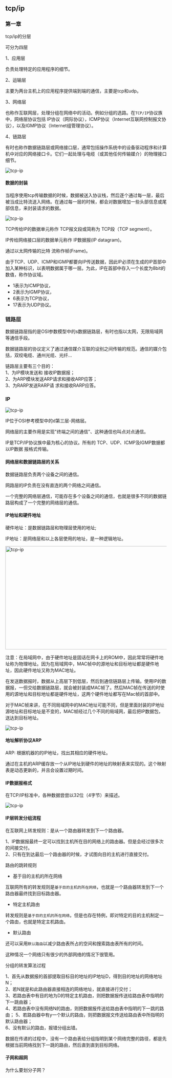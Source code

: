 ## tcp/ip

### 第一章

tcp/ip的分层

可分为四层  

1、应用层

负责处理特定的应用程序的细节。   

2、运输层  

主要为两台主机上的应用程序提供端到端的通信，主要是tcp和udp。   

3、网络层  

也称作互联网层，处理分组在网络中的活动。例如分组的选路。在`TCP/IP`协议族中，网络层协议包括 IP协议（网际协议），ICMP协议（Internet互联网控制报文协议），以及IGMP协议（Internet组管理协议）。  

4、链路层  

有时也称作数据链路层或网络接口层，通常包括操作系统中的设备驱动程序和计算机中对应的网络接口卡。它们一起处理与电缆（或其他任何传输媒介）的物理接口细节。  

![tcp-ip](/img/ip/tcp-ip_1.jpg?raw=true)

#### 数据的封装

当程序使用tcp传输数据的时候，数据被送入协议栈，然后逐个通过每一层，最后被当成比特流送入网络。在通过每一层的时候，都会对数据增加一些头部信息或尾部信息，来封装请求的数据。  

![tcp-ip](/img/ip/tcp-ip_2.jpg?raw=true)

TCP传给IP的数据单元称作 TCP报文段或简称为 TCP段（TCP segment）。  

IP传给网络接口层的数据单元称作 IP数据报(IP datagram)。  

通过以太网传输的比特 流称作帧(Frame)。  

由于TCP、UDP、ICMP和IGMP都要向IP传送数据，因此IP必须在生成的IP首部中加入某种标识，以表明数据属于哪一层。为此，IP在首部中存入一个长度为8bit的数值，称作协议域。  

- 1表示为ICMP协议，
- 2表示为IGMP协议，
- 6表示为TCP协议， 
- 17表示为UDP协议。  

### 链路层

数据链路层指的是OSI参数模型中的s数据链路层，有时也指以太网，无限局域网等通信手段。   

数据链路层的协议定义了通过通信媒介互联的设别之间传输的规范。通信的媒介包括，双绞电缆、通州光缆、光纤... 

链路层主要有三个目的：  
1、为IP模块发送和 接收IP数据报；  
2、为ARP模块发送ARP请求和接收ARP应答；  
3、为RARP发送RARP请 求和接收RARP应答。   

### IP

![tcp-ip](/img/ip/tcp-ip_3.jpg?raw=true)

IP位于OSI参考模型中的d第三层-网络层。   

网络层的主要作用是实现"终端之间的通信"、这种通信也叫点对点通信。   

IP是TCP/IP协议族中最为核心的协议。所有的 TCP、UDP、ICMP及IGMP数据都以IP数据 报格式传输。  

#### 网络层和数据链路层的关系

数据链路层负责两个设备之间的通信。   

网路层的IP负责在没有直连的两个网络之间通信。   

一个完整的网络层通信，可能存在多个设备之间的通信，也就是很多不同的数据链路层构成了一个完整的网络层的通信。   

#### IP地址和硬件地址

硬件地址：是数据链路层和物理层使用的地址;    

IP地址：是网络层和以上各层使用的地址，是一种逻辑地址。  

<img src="/img/ip/tcp-ip_4.jpg" width = "978" height = "322" alt="tcp-ip" align="center" />

注意：在局域网中，由于硬件地址是固话在网卡上的ROM中，因此常常将硬件地址称为物理地址。因为在局域网中，MAC帧中的源地址和目标地址都是硬件地址，因此硬件地址又称为MAC地址。  

在发送数据报时，数据从上高层下到低层，然后到通信链路层上传输。使用IP的数据报，一但交给数据链路层，就会被封装成MAC帧了。然后MAC帧在传送的时使用的源地址和目标地址都是硬件地址，这两个硬件地址都写在Mac帧的首部中。   

对于MAC帧来讲，在不同局域网中的MAC地址可能不同，但是里面封装的IP地址源地址和目标地址是不变的，MAC帧经过几个不同的局域网，最后把IP数据包，送达到目标地址。  

![tcp-ip](/img/ip/tcp-ip_5.jpg?raw=true)

#### 地址解析协议ARP

ARP: 根据机器的的IP地址，找出其相应的硬件地址。  

通过在主机的ARP缓存放一个从IP地址到硬件的地址的映射表来实现的。这个映射表是动态更新的，并且会设置过期时间。   

#### IP数据报格式

在TCP/IP标准中，各种数据尝尝以32位（4字节）来描述。  

![tcp-ip](/img/ip/tcp-ip_6.jpg?raw=true)

#### IP层转发分组流程

在互联网上转发规则：是从一个路由器转发到下一个路由器。  

1、IP数据报最终一定可以找到主机所在目的网络上的路由器。但是会经过很多次的间接交付。   
2、只有在到达最后一个路由器的时候，才试图向目的主机进行直接交付。   

路由的跳转规则  

- 基于目的主机的所在网络

互联网所有的转发规则是`基于目的主机的所在网络`，也就是一个路由器转发到下一个路由器最终找到目标路由器。  

- 特定主机路由

转发规则是`基于目的主机的所在网络`，但是也存在特例，即对特定的目的主机制定一个路由，也就是特定主机路由。  

- 默认路由

还可以采用`默认路由`以减少路由表所占的空间和搜索路由表所有的时间。  

这种情况一个网络只有很少的外部网络的情况下很管用。  

分组的转发算法过程  

1、首先从数据报的首部提取目标目的地址的IP地址D，得到目的地址的网络地址N；    
2、若N就是和此路由器直接相连的网络地址，就直接进行交付；  
3、若路由表中有目的地为D的特定主机路由，则把数据报传送给路由表中指明的下一跳由器；  
4、若路由表中没有网络N的路由，则把数据报传送给路由表中指明的下一跳的路由； 
5、若路由器中有y一个默认的路由，则把数据报文传送给路由表中所指明的默认路由器；  
6、没有默认的路由，报错分组出错。  

数据在传递的过程中，没有一个路由表给分组指明到某个网络完整的路径，都是先根据当前网络找到下一跳的路由，然后直到直到目标网络。  

#### 子网和超网

为什么要划分子网？  












